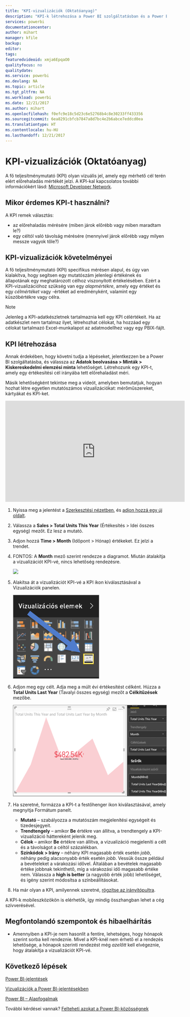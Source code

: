```yaml
---
title: "KPI-vizualizációk (Oktatóanyag)"
description: "KPI-k létrehozása a Power BI szolgáltatásban és a Power BI Desktopban"
services: powerbi
documentationcenter: 
author: mihart
manager: kfile
backup: 
editor: 
tags: 
featuredvideoid: xmja6EpqaO0
qualityfocus: no
qualitydate: 
ms.service: powerbi
ms.devlang: NA
ms.topic: article
ms.tgt_pltfrm: NA
ms.workload: powerbi
ms.date: 12/21/2017
ms.author: mihart
ms.openlocfilehash: f0efc9e18c5d23c6e52768b4c8e30233ff433356
ms.sourcegitcommit: 6ea8291cbfcb7847a8d7bc4e2b6abce7eddcd0ea
ms.translationtype: HT
ms.contentlocale: hu-HU
ms.lasthandoff: 12/21/2017
---
```

# <a name="kpi-visuals-tutorial"></a>KPI-vizualizációk (Oktatóanyag)
A fő teljesítménymutató (KPI) olyan vizuális jel, amely egy mérhető cél terén elért előrehaladás mértékét jelzi. A KPI-kal kapcsolatos további információkért lásd: [Microsoft Developer Network](https://msdn.microsoft.com/library/hh272050).

## <a name="when-to-use-a-kpi"></a>Mikor érdemes KPI-t használni?
A KPI remek választás:

* az előrehaladás mérésére (miben járok előrébb vagy miben maradtam le?)
* egy céltól való távolság mérésére (mennyivel járok előrébb vagy milyen messze vagyok tőle?)   

## <a name="kpi-visual-requirements"></a>KPI-vizualizációk követelményei
A fő teljesítménymutató (KPI) specifikus mérésen alapul, és úgy van kialakítva, hogy segítsen egy mutatószám jelenlegi értékének és állapotának egy meghatározott célhoz viszonyított értékelésében. Ezért a KPI-vizualizációhoz szükség van egy *alapmértékre*, amely egy értéket és egy *célmértéket* vagy -értéket ad eredményként, valamint egy küszöbértékre vagy célra.

> [!NOTE]
> Jelenleg a KPI-adatkészletnek tartalmaznia kell egy KPI célértékeit. Ha az adatkészlet nem tartalmaz ilyet, létrehozhat célokat, ha hozzáad egy célokat tartalmazó Excel-munkalapot az adatmodellhez vagy egy PBIX-fájlt.
> 
> 

## <a name="how-to-create-a-kpi"></a>KPI létrehozása
Annak érdekében, hogy követni tudja a lépéseket, jelentkezzen be a Power BI szolgáltatásba, és válassza az **Adatok beolvasása > Minták > Kiskereskedelmi elemzési minta** lehetőséget. Létrehozunk egy KPI-t, amely egy értékesítési cél irányába tett előrehaladást méri.

Másik lehetőségként tekintse meg a videót, amelyben bemutatjuk, hogyan hozhat létre egyetlen mutatószámos vizualizációkat: mérőműszereket, kártyákat és KPI-ket.

<iframe width="560" height="315" src="https://www.youtube.com/embed/xmja6EpqaO0?list=PL1N57mwBHtN0JFoKSR0n-tBkUJHeMP2cP" frameborder="0" allowfullscreen></iframe>

1. Nyissa meg a jelentést a [Szerkesztési nézetben](service-reading-view-and-editing-view.md), és [adjon hozzá egy új oldalt](power-bi-report-add-page.md).    
2. Válassza a **Sales > Total Units This Year** (Értékesítés > Idei összes egység) mezőt.  Ez lesz a mutató.
3. Adjon hozzá **Time > Month** (Időpont > Hónap) értékeket.  Ez jelzi a trendet.
4. FONTOS: A **Month** mező szerint rendezze a diagramot. Miután átalakítja a vizualizációt KPI-vé, nincs lehetőség rendezésre.

    ![](media/power-bi-visualization-kpi/power-bi-sort-by-month.png)
5. Alakítsa át a vizualizációt KPI-vé a KPI ikon kiválasztásával a Vizualizációk panelen.
   
    ![](media/power-bi-visualization-kpi/power-bi-kpi-icon.png)
6. Adjon meg egy célt. Adja meg a múlt évi értékesítést célként. Húzza a **Total Units Last Year** (Tavalyi összes egység) mezőt a **Célkitűzések** mezőbe.
   
    ![](media/power-bi-visualization-kpi/power-bi-kpi.png)
7. Ha szeretné, formázza a KPI-t a festőhenger ikon kiválasztásával, amely megnyitja Formátum panelt.
   
   * **Mutató** – szabályozza a mutatószám megjelenítési egységeit és tizedesjegyeit.
   * **Trendtengely** – amikor **Be** értékre van állítva, a trendtengely a KPI-vizualizáció háttereként jelenik meg.  
   * **Célok** – amikor **Be** értékre van állítva, a vizualizáció megjeleníti a célt és a távolságot a céltól százalékban.
   * **Színkódok > Irány** – néhány KPI magasabb érték esetén *jobb*, néhány pedig alacsonyabb érték esetén *jobb*. Vessük össze például a bevételeket a várakozási idővel. Általában a bevételek magasabb értéke jobbnak tekinthető, míg a várakozási idő magasabb értéke nem. Válassza a **high is better** (a nagyobb érték jobb) lehetőséget, és igény szerint módosítsa a színbeállításokat.

1. Ha már olyan a KPI, amilyennek szeretné, [rögzítse az irányítópultra](service-dashboard-pin-tile-from-report.md).

A KPI-k mobileszközökön is elérhetők, így mindig összhangban lehet a cég szívverésével.

## <a name="considerations-and-troubleshooting"></a>Megfontolandó szempontok és hibaelhárítás
* Amennyiben a KPI-je nem hasonlít a fentire, lehetséges, hogy hónapok szerint sorba kell rendeznie. Mivel a KPI-knél nem érhető el a rendezés lehetősége, a hónapok szerinti rendezést még *azelőtt* kell elvégeznie, hogy átalakítja a vizualizációt KPI-vé.

## <a name="next-steps"></a>Következő lépések
[Power BI-jelentések](service-reports.md)

[Vizualizációk a Power BI-jelentésekben](power-bi-report-visualizations.md)

[Power BI – Alapfogalmak](service-basic-concepts.md)

További kérdései vannak? [Felteheti azokat a Power BI-közösségnek](http://community.powerbi.com/)

